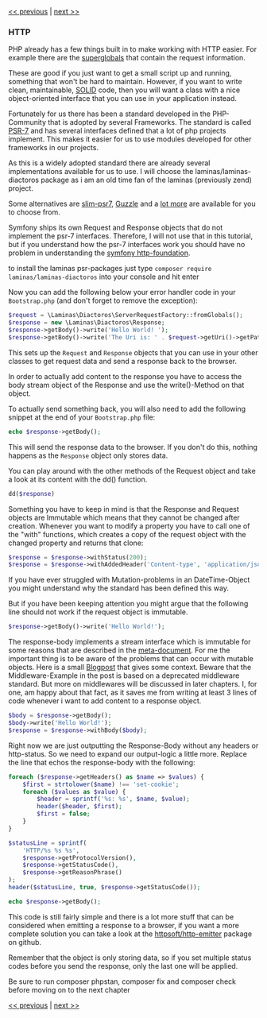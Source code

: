 [<< previous](04-development-helpers.md) | [next >>](06-router.md)

### HTTP

PHP already has a few things built in to make working with HTTP easier. For example there are the
[superglobals](http://php.net/manual/en/language.variables.superglobals.php) that contain the request information.

These are good if you just want to get a small script up and running, something that won't be hard to maintain. However,
if you want to write clean, maintainable, [SOLID](http://en.wikipedia.org/wiki/SOLID_%28object-oriented_design%29) code,
then you will want a class with a nice object-oriented interface that you can use in your application instead.

Fortunately for us there has been a standard developed in the PHP-Community that is adopted by several Frameworks. The
standard is called [PSR-7](https://www.php-fig.org/psr/psr-7/) and has several interfaces defined that a lot of php
projects implement. This makes it easier for us to use modules developed for other frameworks in our projects.

As this is a widely adopted standard there are already several implementations available for us to use. I will choose
the laminas/laminas-diactoros package as i am an old time fan of the laminas (previously zend) project.

Some alternatives are [slim-psr7](https://github.com/slimphp/Slim-Psr7), [Guzzle](https://github.com/guzzle/psr7) and a
[lot more](https://packagist.org/providers/psr/http-message-implementation) are available for you to choose from.

Symfony ships its own Request and Response objects that do not implement the psr-7 interfaces. Therefore, I will not use
that in this tutorial, but if you understand how the psr-7 interfaces work you should have no problem in understanding
the [symfony http-foundation](https://symfony.com/doc/current/components/http_foundation.html#request).


to install the laminas psr-packages just type `composer require laminas/laminas-diactoros` into your console and hit
enter

Now you can add the following below your error handler code in your `Bootstrap.php` (and don't forget to remove the exception):

```php
$request = \Laminas\Diactoros\ServerRequestFactory::fromGlobals();
$response = new \Laminas\Diactoros\Response;
$response->getBody()->write('Hello World! ');
$response->getBody()->write('The Uri is: ' . $request->getUri()->getPath());
```

This sets up the `Request` and `Response` objects that you can use in your other classes to get request data and send a response back to the browser.

In order to actually add content to the response you have to access the body stream object of the Response and use the
write()-Method on that object.


To actually send something back, you will also need to add the following snippet at the end of your `Bootstrap.php` file:

```php
echo $response->getBody();
```

This will send the response data to the browser. If you don't do this, nothing happens as the `Response` object only
stores data. 

You can play around with the other methods of the Request object and take a look at its content with the dd() function.

```php
dd($response)
```

Something you have to keep in mind is that the Response and Request objects are Immutable which means that they cannot
be changed after creation. Whenever you want to modify a property you have to call one of the "with" functions, which
creates a copy of the request object with the changed property and returns that clone:

```php
$response = $response->withStatus(200);
$response = $response->withAddedHeader('Content-type', 'application/json');
```

If you have ever struggled with Mutation-problems in an DateTime-Object you might understand why the standard has been
defined this way.

But if you have been keeping attention you might argue that the following line should not work if the request object is
immutable.

```php
$response->getBody()->write('Hello World!');
```

The response-body implements a stream interface which is immutable for some reasons that are described in the 
[meta-document](https://www.php-fig.org/psr/psr-7/meta/#why-are-streams-mutable). For me the important thing is to be
aware of the problems that can occur with mutable objects. Here is a small [Blogpost](http://andrew.carterlunn.co.uk/programming/2016/05/22/psr-7-is-not-immutable.html) that gives some context. Beware that the Middleware-Example in 
the post is based on a deprecated middleware standard. But more on middlewares will be discussed in later chapters.
I, for one, am happy about that fact, as it saves me from writing at least 3 lines of code whenever i want to add content
to a response object.

```php
$body = $response->getBody();
$body->write('Hello World!');
$response = $response->withBody($body);
```

Right now we are just outputting the Response-Body without any headers or http-status. So we need to expand our
output-logic a little more. Replace the line that echos the response-body with the following:

```php
foreach ($response->getHeaders() as $name => $values) {
    $first = strtolower($name) !== 'set-cookie';
    foreach ($values as $value) {
        $header = sprintf('%s: %s', $name, $value);
        header($header, $first);
        $first = false;
    }
}

$statusLine = sprintf(
    'HTTP/%s %s %s',
    $response->getProtocolVersion(),
    $response->getStatusCode(),
    $response->getReasonPhrase()
);
header($statusLine, true, $response->getStatusCode());

echo $response->getBody();
```

This code is still fairly simple and there is a lot more stuff that can be considered when emitting a response to a 
browser, if you want a more complete solution you can take a look at the [httpsoft/http-emitter](https://github.com/httpsoft/http-emitter/blob/master/src/SapiEmitter.php) package on github.

Remember that the object is only storing data, so if you set multiple status codes before you send the response, only the last one will be applied.

Be sure to run composer phpstan, composer fix and composer check before moving on to the next chapter


[<< previous](04-development-helpers.md) | [next >>](06-router.md)
